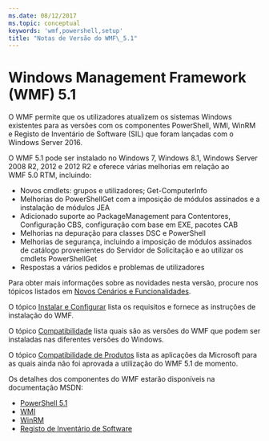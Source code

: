 ```yaml
---
ms.date: 08/12/2017
ms.topic: conceptual
keywords: 'wmf,powershell,setup'
title: "Notas de Versão do WMF\_5.1"
---
```


# <a name="windows-management-framework-wmf-51"></a>Windows Management Framework (WMF) 5.1

O WMF permite que os utilizadores atualizem os sistemas Windows existentes para as versões com os componentes PowerShell, WMI, WinRM e Registo de Inventário de Software (SIL) que foram lançadas com o Windows Server 2016.

O WMF 5.1 pode ser instalado no Windows 7, Windows 8.1, Windows Server 2008 R2, 2012 e 2012 R2 e oferece várias melhorias em relação ao WMF 5.0 RTM, incluindo:

- Novos cmdlets: grupos e utilizadores; Get-ComputerInfo
- Melhorias do PowerShellGet com a imposição de módulos assinados e a instalação de módulos JEA
- Adicionado suporte ao PackageManagement para Contentores, Configuração CBS, configuração com base em EXE, pacotes CAB
- Melhorias na depuração para classes DSC e PowerShell
- Melhorias de segurança, incluindo a imposição de módulos assinados de catálogo provenientes do Servidor de Solicitação e ao utilizar os cmdlets PowerShellGet
- Respostas a vários pedidos e problemas de utilizadores

Para obter mais informações sobre as novidades nesta versão, procure nos tópicos listados em [Novos Cenários e Funcionalidades](https://docs.microsoft.com/powershell/wmf/5.1/scenarios-features).

O tópico [Instalar e Configurar](https://docs.microsoft.com/powershell/wmf/5.1/install-configure) lista os requisitos e fornece as instruções de instalação do WMF.

O tópico [Compatibilidade](https://docs.microsoft.com/powershell/wmf/5.1/compatibility) lista quais são as versões do WMF que podem ser instaladas nas diferentes versões do Windows.

O tópico [Compatibilidade de Produtos](https://docs.microsoft.com/powershell/wmf/5.1/productincompat) lista as aplicações da Microsoft para as quais ainda não foi aprovada a utilização do WMF 5.1 de momento.

Os detalhes dos componentes do WMF estarão disponíveis na documentação MSDN:

- [PowerShell 5.1](https://docs.microsoft.com/powershell/)
- [WMI](https://msdn.microsoft.com/library/jj152383(v=vs.85).aspx)
- [WinRM](https://msdn.microsoft.com/library/aa384426(v=vs.85).aspx)
- [Registo de Inventário de Software](https://technet.microsoft.com/library/dn383584(v=ws.11).aspx)
